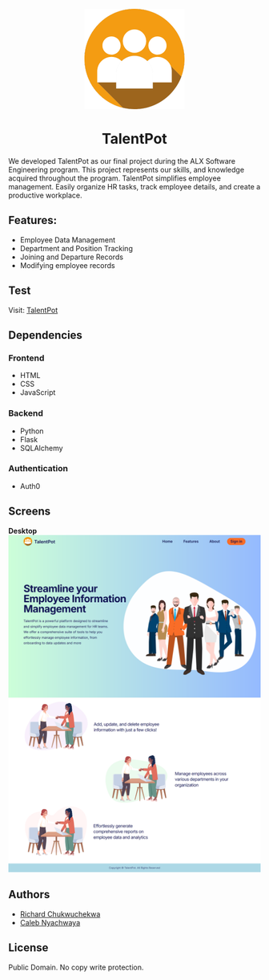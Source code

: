 <div align="center">

![TalentPot Logo](/web_flask/static/images/TalentPot%20-%20blog.png)

# TalentPot

</div>

We developed TalentPot as our final project during the ALX Software Engineering program. This project represents our skills, and knowledge acquired throughout the program.
TalentPot simplifies employee management. Easily organize HR tasks, track employee details, and create a productive workplace.

## Features:

- Employee Data Management
- Department and Position Tracking
- Joining and Departure Records
- Modifying employee records

## Test

Visit: [TalentPot](http://www.talentpot.calebcodes.tech/)

## Dependencies

### Frontend

<!-- | Tool       | Version |
| :--------- | :------ |
| HTML       | 5       |
| CSS        | 5       |
| JavaScript |         | -->

- HTML
- CSS
- JavaScript

### Backend

- Python
- Flask
- SQLAlchemy

### Authentication

- Auth0

## Screens
**Desktop**
![Landing Page](/web_flask/static/images/Desktop.png)
![Landing Page](/web_flask/static/images/DesktopLandingPage2.png)

## Authors

- [Richard Chukwuchekwa](https://github.com/Chekwasy)
- [Caleb Nyachwaya](https://github.com/CalebNyachwaya)

## License

Public Domain. No copy write protection.
